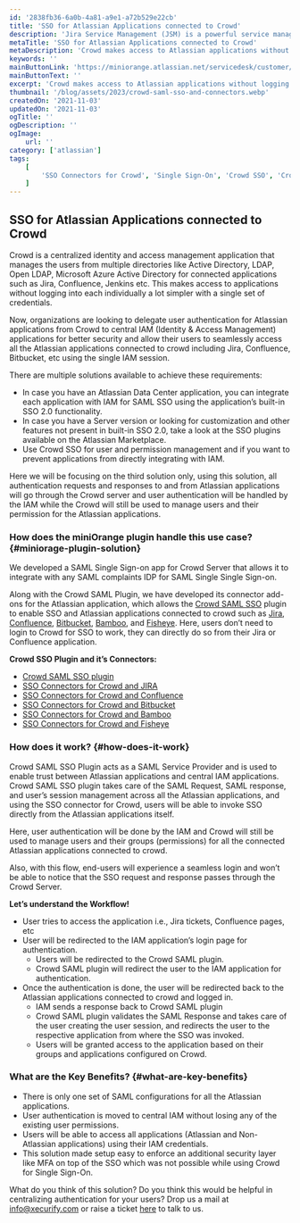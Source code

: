 ```yaml
---
id: '2838fb36-6a0b-4a81-a9e1-a72b529e22cb'
title: 'SSO for Atlassian Applications connected to Crowd'
description: 'Jira Service Management (JSM) is a powerful service management solution designed to streamline your support processes. However, JSM portals often face the challenge of dealing with spam tickets generated by malicious actors or automated bots, especially if it’s a public-facing platform.'
metaTitle: 'SSO for Atlassian Applications connected to Crowd'
metaDescription: 'Crowd makes access to Atlassian applications without logging into each individually a lot simpler with a single set of IAM credentials.'
keywords: ''
mainButtonLink: 'https://miniorange.atlassian.net/servicedesk/customer/portal/2/group/6/create/66'
mainButtonText: ''
excerpt: 'Crowd makes access to Atlassian applications without logging into each individually a lot simpler with a single set of IAM credentials.'
thumbnail: '/blog/assets/2023/crowd-saml-sso-and-connectors.webp'
createdOn: '2021-11-03'
updatedOn: '2021-11-03'
ogTitle: ''
ogDescription: ''
ogImage:
    url: ''
category: ['atlassian']
tags:
    [
        'SSO Connectors for Crowd', 'Single Sign-On', 'Crowd SSO', 'Crowd Single Sign-on', 'Crowd SAML SSO', 'SSO', 'MFA', '2FA', 'Security'
    ]
---
```


## SSO for Atlassian Applications connected to Crowd

Crowd is a centralized identity and access management application that manages the users from multiple directories like Active Directory, LDAP, Open LDAP, Microsoft Azure Active Directory for connected applications such as Jira, Confluence, Jenkins etc. This makes access to applications without logging into each individually a lot simpler with a single set of credentials.

Now, organizations are looking to delegate user authentication for Atlassian applications from Crowd to central IAM (Identity & Access Management) applications for better security and allow their users to seamlessly access all the Atlassian applications connected to crowd including Jira, Confluence, Bitbucket, etc using the single IAM session.

There are multiple solutions available to achieve these requirements:
- In case you have an Atlassian Data Center application, you can integrate each application with IAM for SAML SSO using the application’s built-in SSO 2.0 functionality. 
- In case you have a Server version or looking for customization and other features not present in built-in SSO 2.0, take a look at the SSO plugins available on the Atlassian Marketplace.
- Use Crowd SSO for user and permission management and if you want to prevent applications from directly integrating with IAM.

Here we will be focusing on the third solution only, using this solution, all authentication requests and responses to and from Atlassian applications will go through the Crowd server and user authentication will be handled by the IAM while the Crowd will still be used to manage users and their permission for the Atlassian applications.

### How does the miniOrange plugin handle this use case? {#miniorage-plugin-solution}

We developed a SAML Single Sign-on app for Crowd Server that allows it to integrate with any SAML complaints IDP for SAML Single Single Sign-on.

Along with the Crowd SAML Plugin, we have developed its connector add-ons for the Atlassian application, which allows the [Crowd SAML SSO](https://marketplace.atlassian.com/apps/1218304) plugin to enable SSO and Atlassian applications connected to crowd such as [Jira](https://marketplace.atlassian.com/apps/1220053), [Confluence](https://marketplace.atlassian.com/apps/1220055), [Bitbucket](https://marketplace.atlassian.com/apps/1220057), [Bamboo](https://marketplace.atlassian.com/apps/1220056), and [Fisheye](https://marketplace.atlassian.com/apps/1222983). Here, users don’t need to login to Crowd for SSO to work, they can directly do so from their Jira or Confluence application.

**Crowd SSO Plugin and it’s Connectors:**
- [Crowd SAML SSO plugin](https://marketplace.atlassian.com/apps/1218304/mo-saml-single-sign-on-sso-for-crowd?hosting=server&tab=overview)
- [SSO Connectors for Crowd and JIRA](https://marketplace.atlassian.com/apps/1220053/mo-sso-connector-for-crowd-and-jira?hosting=datacenter&tab=overview)
- [SSO Connectors for Crowd and Confluence](https://marketplace.atlassian.com/apps/1220055/mo-sso-connector-for-crowd-and-confluence?hosting=datacenter&tab=overview)
- [SSO Connectors for Crowd and Bitbucket](https://marketplace.atlassian.com/apps/1220057/mo-sso-connector-for-crowd-and-bitbucket?hosting=datacenter&tab=overview)
- [SSO Connectors for Crowd and Bamboo](https://marketplace.atlassian.com/apps/1220056/mo-sso-connector-for-crowd-and-bamboo?hosting=server&tab=overview)
- [SSO Connectors for Crowd and Fisheye](https://marketplace.atlassian.com/apps/1222983)

### How does it work? {#how-does-it-work}

Crowd SAML SSO Plugin acts as a SAML Service Provider and is used to enable trust between Atlassian applications and central IAM applications. Crowd SAML SSO plugin takes care of the SAML Request, SAML response, and user’s session management across all the Atlassian applications, and using the SSO connector for Crowd, users will be able to invoke SSO directly from the Atlassian applications itself.

Here, user authentication will be done by the IAM and Crowd will still be used to manage users and their groups (permissions) for all the connected Atlassian applications connected to crowd.

Also, with this flow, end-users will experience a seamless login and won’t be able to notice that the SSO request and response passes through the Crowd Server.

**Let’s understand the Workflow!**

- User tries to access the application i.e., Jira tickets, Confluence pages, etc
- User will be redirected to the IAM application’s login page for authentication.
    - Users will be redirected to the Crowd SAML plugin.
    - Crowd SAML plugin will redirect the user to the IAM application for authentication.
- Once the authentication is done, the user will be redirected back to the Atlassian applications connected to crowd and logged in.
    - IAM sends a response back to Crowd SAML plugin
    - Crowd SAML plugin validates the SAML Response and takes care of the  user creating the user session, and redirects the user to the respective application from where the SSO was invoked.
    - Users will be granted access to the application based on their groups and applications configured on Crowd.

### What are the Key Benefits? {#what-are-key-benefits}

- There is only one set of SAML configurations for all the Atlassian applications.
- User authentication is moved to central IAM without losing any of the existing user permissions.
- Users will be able to access all applications (Atlassian and Non-Atlassian applications) using their IAM credentials.
- This solution made setup easy to enforce an additional security layer like MFA on top of the SSO which was not possible while using Crowd for Single Sign-On.

What do you think of this solution? Do you think this would be helpful in centralizing authentication for your users? Drop us a mail at [info@xecurify.com](mailto:info@xecurify.com) or raise a ticket [here](https://miniorange.atlassian.net/servicedesk/customer/portal/2) to talk to us.
